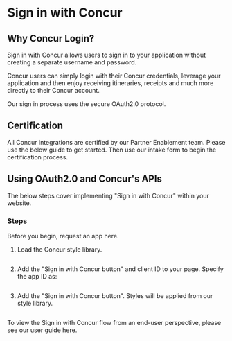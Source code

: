 # Sign in with Concur

## Why Concur Login?

Sign in with Concur allows users to sign in to your application without creating a separate username and password. 

Concur users can simply login with their Concur credentials, leverage your application and then enjoy receiving itineraries, receipts and much more directly to their Concur account.

Our sign in process uses the secure OAuth2.0 protocol.


## Certification

All Concur integrations are certified by our Partner Enablement team. Please use the below guide to get started. Then use our intake form to begin the certification process.

## Using OAuth2.0 and Concur's APIs

The below steps cover implementing "Sign in with Concur" within your website.

### Steps

Before you begin, request an app here.

1. Load the Concur style library.

```<script src="https://static.concursolutions.com/" async defer></script>
```

2. Add the "Sign in with Concur button" and client ID to your page. Specify the app ID as:

```<meta name="concur-signin-app_id" app_id="<app_id>">
```

3. Add the "Sign in with Concur button". Styles will be applied from our style library.

```<div class="concur-signin" data-onsuccess="onSignIn"></div>
```

To view the Sign in with Concur flow from an end-user perspective, please see our user guide here.
